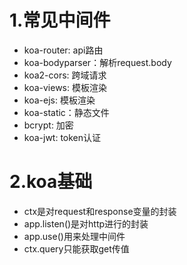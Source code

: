 # 1.常见中间件
- koa-router: api路由
- koa-bodyparser：解析request.body
- koa2-cors: 跨域请求
- koa-views: 模板渲染
- koa-ejs: 模板渲染
- koa-static：静态文件
- bcrypt: 加密
- koa-jwt: token认证

# 2.koa基础
- ctx是对request和response变量的封装
- app.listen()是对http进行的封装
- app.use()用来处理中间件
- ctx.query只能获取get传值


